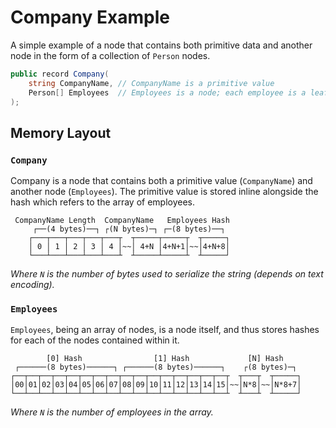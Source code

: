 # Company Example

A simple example of a node that contains both primitive data
and another node in the form of a collection of `Person` nodes.

```csharp
public record Company(
    string CompanyName, // CompanyName is a primitive value
    Person[] Employees  // Employees is a node; each employee is a leaf node (see the basic example)
);
```

## Memory Layout

### `Company`

Company is a node that contains both a primitive value (`CompanyName`) and another node (`Employees`).
The primitive value is stored inline alongside the hash which refers to the array of employees.

```
 CompanyName Length  CompanyName   Employees Hash
     ┌──(4 bytes)──┐ ┌(N bytes)─┐ ┌─(8 bytes)──┐
    ┌───┬───┬───┬───┬───┬  ┬─────┬─────┬  ┬─────┐
    │ 0 │ 1 │ 2 │ 3 │ 4 │~~│ 4+N │4+N+1│~~│4+N+8│
    └───┴───┴───┴───┴───┴  ┴─────┴─────┴  ┴─────┘
```

*Where `N` is the number of bytes used to serialize the string (depends on text encoding).*

### `Employees`

`Employees`, being an array of nodes, is a node itself,
and thus stores hashes for each of the nodes contained within it.

```
        [0] Hash                [1] Hash             [N] Hash        
 ┌──────(8 bytes)──────┐ ┌──────(8 bytes)──────┐    ┌(8 bytes)─┐
┌──┬──┬──┬──┬──┬──┬──┬──┬──┬──┬──┬──┬──┬──┬──┬──┬  ┬───┬  ┬─────┐
│00│01│02│03│04│05│06│07│08│09│10│11│12│13│14│15│~~│N*8│~~│N*8+7│
└──┴──┴──┴──┴──┴──┴──┴──┴──┴──┴──┴──┴──┴──┴──┴──┴  ┴───┴  ┴─────┘
```

*Where `N` is the number of employees in the array.*
